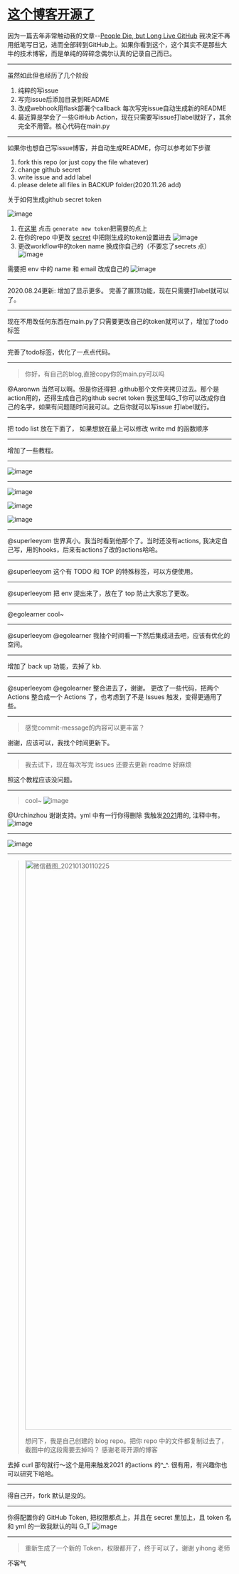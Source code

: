 # [这个博客开源了](https://github.com/yihong0618/gitblog/issues/177)

因为一篇去年非常触动我的文章--[People Die, but Long Live GitHub](https://laike9m.com/blog/people-die-but-long-live-github,122/)
我决定不再用纸笔写日记，进而全部转到GitHub上。如果你看到这个，这个其实不是那些大牛的技术博客，而是单纯的碎碎念偶尔认真的记录自己而已。

---
虽然如此但也经历了几个阶段

1. 纯粹的写issue
2. 写完issue后添加目录到README
3. 改成webhook用flask部署个callback 每次写完issue自动生成新的README
4.  最近算是学会了一些GitHub Action，现在只需要写issue打label就好了，其余完全不用管。核心代码在main.py

---

如果你也想自己写issue博客，并自动生成README，你可以参考如下步骤

1. fork this repo (or just copy the  file whatever)
2. change github secret 
3. write issue and add label
4. please delete all files in BACKUP folder(2020.11.26 add)

关于如何生成github secret token

![image](https://user-images.githubusercontent.com/15976103/91701631-27079f00-ebaa-11ea-8586-33b5989b73fb.png)
1. 在[这里](https://github.com/settings/tokens) 点击 `generate new token`把需要的点上
2. 在你的repo 中更改 [secret]() 中把刚生成的token设置进去
![image](https://user-images.githubusercontent.com/15976103/91701799-6209d280-ebaa-11ea-89a2-07f5699d9acb.png)
3. 更改workflow中的token name 换成你自己的（不要忘了secrets 点）
![image](https://user-images.githubusercontent.com/15976103/91702020-b745e400-ebaa-11ea-95e2-e2f9bcad917a.png)

需要把 env 中的 name 和 email 改成自己的
![image](https://user-images.githubusercontent.com/15976103/98512693-afd54200-22a1-11eb-9645-d0784b8c8ed3.png)


---

2020.08.24更新: 增加了显示更多。 完善了置顶功能，现在只需要打label就可以了。

---

现在不用改任何东西在main.py了只需要更改自己的token就可以了，增加了todo标签

---

完善了todo标签，优化了一点点代码。

---

> 你好，有自己的blog,直接copy你的main.py可以吗

@Aaronwn
当然可以啊。但是你还得把 .github那个文件夹拷贝过去。那个是action用的，还得生成自己的github secret token 我这里叫G_T你可以改成你自己的名字，如果有问题随时问我可以。之后你就可以写issue 打label就行。

---

把 todo list 放在下面了， 如果想放在最上可以修改 write md 的函数顺序

---

增加了一些教程。

---

![image](https://user-images.githubusercontent.com/15976103/96670577-3dec9580-1392-11eb-9915-cce19954cd6a.png)


---

![image](https://user-images.githubusercontent.com/15976103/96670695-958b0100-1392-11eb-8b10-009f3321f743.png)

![image](https://user-images.githubusercontent.com/15976103/96670714-a471b380-1392-11eb-8442-7465c87f8cd4.png)

![image](https://user-images.githubusercontent.com/15976103/96671101-abe58c80-1393-11eb-85f6-f97309d69809.png)


---

@superleeyom 世界真小。我当时看到他那个了。当时还没有actions, 我决定自己写，用的hooks，后来有actions了改的actions哈哈。

---

@superleeyom 这个有 TODO 和 TOP 的特殊标签，可以方便使用。

---

@superleeyom 把 env 提出来了，放在了 top 防止大家忘了更改。

---

@egolearner  cool~

---

@superleeyom @egolearner 我抽个时间看一下然后集成进去吧，应该有优化的空间。

---

增加了 back up 功能，去掉了 kb. 

---

@superleeyom @egolearner 整合进去了，谢谢。
更改了一些代码，把两个 Actions 整合成一个 Actions 了，也考虑到了不是 Issues 触发，变得更通用了些。 

---

> 感觉commit-message的内容可以更丰富？

谢谢，应该可以，我找个时间更新下。

---

> 我去试下，现在每次写完 issues 还要去更新 readme 好麻烦

照这个教程应该没问题。

---

> cool~
> ![image](https://user-images.githubusercontent.com/39453990/104573453-dba0e980-568f-11eb-95f6-55b78f72b4cc.png)

@Urchinzhou
谢谢支持。yml 中有一行你得删除 我触发[2021](https://github.com/yihong0618/2021)用的, 注释中有。
![image](https://user-images.githubusercontent.com/15976103/104575398-03914c80-5692-11eb-8f1c-b3d08690b43c.png)


---

![image](https://user-images.githubusercontent.com/15976103/105270946-9752a380-5bd1-11eb-8325-e823e832114d.png)


---

> <img alt="微信截图_20210130110225" width="1280" src="https://user-images.githubusercontent.com/31091355/106345378-a8df2e00-62ea-11eb-9b2f-1c7b5b28e1bd.png">
> 
> 想问下，我是自己创建的 blog repo。把你 repo 中的文件都复制过去了，截图中的这段需要去掉吗？
> 感谢老哥开源的博客

去掉 curl 那句就行～这个是用来触发2021 的actions 的^_^. 很有用，有兴趣你也可以研究下哈哈。

---

得自己开，fork 默认是没的。

---

你得配置你的 GitHub Token, 把权限都点上，并且在 secret 里加上，且 token 名和 yml 的一致我默认的叫 G_T
![image](https://user-images.githubusercontent.com/15976103/129674803-7c60c76d-5f6d-4f9e-9566-ffc1d17fd778.png)


---

> 重新生成了一个新的 Token，权限都开了，终于可以了，谢谢 yihong 老师

不客气